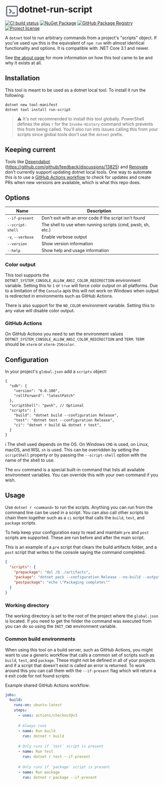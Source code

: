 # <img src="assets/icon.svg" align="left" height="45"> dotnet-run-script

[![CI build status](https://github.com/xt0rted/dotnet-run-script/actions/workflows/ci.yml/badge.svg?branch=main)](https://github.com/xt0rted/dotnet-run-script/actions/workflows/ci.yml)
[![NuGet Package](https://img.shields.io/nuget/v/run-script?logo=nuget)](https://www.nuget.org/packages/run-script)
[![GitHub Package Registry](https://img.shields.io/badge/github-package_registry-yellow?logo=nuget)](https://nuget.pkg.github.com/xt0rted/index.json)
[![Project license](https://img.shields.io/github/license/xt0rted/dotnet-run-script)](LICENSE)

A `dotnet` tool to run arbitrary commands from a project's "scripts" object.
If you've used `npm` this is the equivalent of `npm run` with almost identical functionality and options.
It is compatible with .NET Core 3.1 and newer.

See [the about page](docs/README.md) for more information on how this tool came to be and why it exists at all.

## Installation

This tool is meant to be used as a dotnet local tool.
To install it run the following:

```console
dotnet new tool-manifest
dotnet tool install run-script
```

> ⚠️ It's not recommended to install this tool globally.
> PowerShell defines the alias `r` for the `Invoke-History` command which prevents this from being called.
> You'll also run into issues calling this from your scripts since global tools don't use the `dotnet` prefix.

## Keeping current

Tools like [Dependabot](https://github.com/apps/dependabot) (https://github.com/github/feedback/discussions/13825) and [Renovate](https://github.com/marketplace/renovate) don't currently support updating dotnet local tools.
One way to automate this is to use a [GitHub Actions workflow](https://github.com/xt0rted/dotnet-tool-update-test) to check for updates and create PRs when new versions are available, which is what this repo does.

## Options

Name | Description
-- | --
`--if-present` | Don't exit with an error code if the script isn't found
`--script-shell` | The shell to use when running scripts (cmd, pwsh, sh, etc.)
`-v`, `--verbose` | Enable verbose output
`--version` | Show version information
`--help` | Show help and usage information

### Color output

This tool supports the `DOTNET_SYSTEM_CONSOLE_ALLOW_ANSI_COLOR_REDIRECTION` environment variable.
Setting this to `1` or `true` will force color output on all platforms.
Due to a limitation of the `Console` apis this will not work on Windows when output is redirected in environments such as GitHub Actions.

There is also support for the `NO_COLOR` environment variable.
Setting this to any value will disable color output.

### GitHub Actions

On GitHub Actions you need to set the environment values `DOTNET_SYSTEM_CONSOLE_ALLOW_ANSI_COLOR_REDIRECTION` and `TERM`.
`TERM` should be `xterm` or `xterm-256color`.

## Configuration

In your project's `global.json` add a `scripts` object:

```jsonc
{
  "sdk": {
    "version": "6.0.100",
    "rollForward": "latestPatch"
  },
  "scriptShell": "pwsh", // Optional
  "scripts": {
    "build": "dotnet build --configuration Release",
    "test": "dotnet test --configuration Release",
    "ci": "dotnet r build && dotnet r test",
  }
}
```

ℹ️ The shell used depends on the OS.
On Windows `CMD` is used, on Linux, macOS, and WSL `sh` is used.
This can be overridden by setting the `scriptShell` property or by passing the `--script-shell` option with the name of the shell to use.

The `env` command is a special built-in command that lists all available environment variables.
You can override this with your own command if you wish.

## Usage

Use `dotnet r <command>` to run the scripts.
Anything you can run from the command line can be used in a script.
You can also call other scripts to chain them together such as a `ci` script that calls the `build`, `test`, and `package` scripts.

To help keep your configuration easy to read and maintain `pre` and `post` scripts are supported.
These are run before and after the main script.

This is an example of a `pre` script that clears the build artifacts folder, and a `post` script that writes to the console saying the command completed.

```json
{
  "scripts": {
    "prepackage": "del /Q ./artifacts",
    "package": "dotnet pack --configuration Release --no-build --output ./artifacts",
    "postpackage": "echo \"Packaging complete\""
  }
}
```

### Working directory

The working directory is set to the root of the project where the `global.json` is located.
If you need to get the folder the command was executed from you can do so using the `INIT_CWD` environment variable.

### Common build environments

When using this tool on a build server, such as GitHub Actions, you might want to use a generic workflow that calls a common set of scripts such as `build`, `test`, and `package`.
These might not be defined in all of your projects and if a script that doesn't exist is called an error is returned.
To work around this you can call them with the `--if-present` flag which will return a `0` exit code for not found scripts.

Example shared GitHub Actions workflow:

```yaml
jobs:
  build:
    runs-on: ubuntu-latest
    steps:
      - uses: actions/checkout@v3

      # Always runs
      - name: Run build
        run: dotnet r build

      # Only runs if `test` script is present
      - name: Run test
        run: dotnet r test --if-present

      # Only runs if `package` script is present
      - name: Run package
        run: dotnet r package --if-present
```
